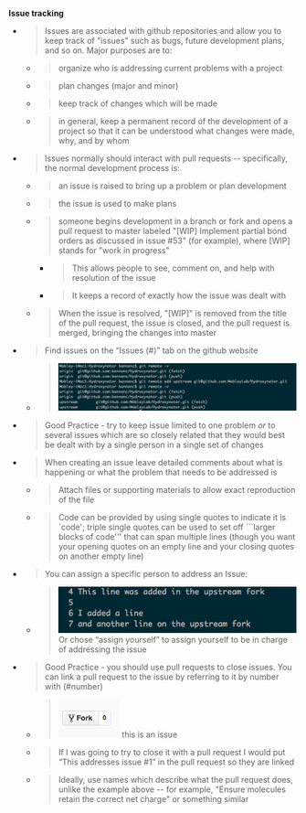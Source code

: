 **Issue tracking**

  - > Issues are associated with github repositories and allow you to keep track of "issues" such as bugs, future development plans, and so on. Major purposes are to:
    
      - > organize who is addressing current problems with a project
    
      - > plan changes (major and minor)
    
      - > keep track of changes which will be made
    
      - > in general, keep a permanent record of the development of a project so that it can be understood what changes were made, why, and by whom

  - > Issues normally should interact with pull requests -- specifically, the normal development process is:
    
      - > an issue is raised to bring up a problem or plan development
    
      - > the issue is used to make plans
    
      - > someone begins development in a branch or fork and opens a pull request to master labeled "\[WIP\] Implement partial bond orders as discussed in issue \#53" (for example), where \[WIP\] stands for "work in progress"
        
          - > This allows people to see, comment on, and help with resolution of the issue
        
          - > It keeps a record of exactly how the issue was dealt with
    
      - > When the issue is resolved, "\[WIP\]" is removed from the title of the pull request, the issue is closed, and the pull request is merged, bringing the changes into master

  - > Find issues on the “Issues (\#)” tab on the github website
    
      - > ![](./media/image2.png)

  - > Good Practice - try to keep issue limited to one problem *or* to several issues which are so closely related that they would best be dealt with by a single person in a single set of changes

  - > When creating an issue leave detailed comments about what is happening or what the problem that needs to be addressed is
    
      - > Attach files or supporting materials to allow exact reproduction of the file
    
      - > Code can be provided by using single quotes to indicate it is \`code'; triple single quotes can be used to set off \`\`\`larger blocks of code''' that can span multiple lines (though you want your opening quotes on an empty line and your closing quotes on another empty line)

  - > You can assign a specific person to address an Issue:
    
      - > ![](./media/image3.png)Or chose “assign yourself” to assign yourself to be in charge of addressing the issue

  - > Good Practice - you should use pull requests to close issues. You can link a pull request to the issue by referring to it by number with (\#number)
    
      - > ![](./media/image1.png) this is an issue
    
      - > If I was going to try to close it with a pull request I would put “This addresses issue \#1” in the pull request so they are linked
    
      - > Ideally, use names which describe what the pull request does, unlike the example above -- for example, "Ensure molecules retain the correct net charge" or something similar
